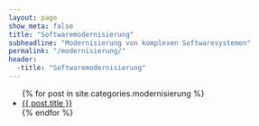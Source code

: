 ```yaml
---
layout: page
show_meta: false
title: "Softwaremodernisierung"
subheadline: "Modernisierung von komplexen Softwaresystemen"
permalink: "/modernisierung/"
header:
  -title: "Softwaremodernisierung"
---
```

<ul>
    {% for post in site.categories.modernisierung %}
    <li><a href="{{ site.url }}{{ post.url }}">{{ post.title }}</a></li>
    {% endfor %}
</ul>
